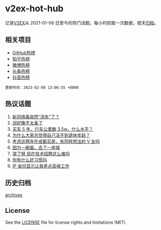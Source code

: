 # v2ex-hot-hub

 记录[V2EX](https://www.v2ex.com/)从 2021-01-06 日至今的热门话题。每小时抓取一次数据，按天[归档](archives)。
 
 ## 相关项目

- [GitHub热榜](https://github.com/snaildev/github-hot-hub)
- [知乎热榜](https://github.com/snaildev/zhihu-hot-hub)
- [微博热榜](https://github.com/snaildev/weibo-hot-hub)
- [头条热榜](https://github.com/snaildev/toutiao-hot-hub)
- [抖音热榜](https://github.com/snaildev/douyin-hot-hub)


 `更新时间：2023-02-08 13:06:55 +0800`

## 热议话题

1. [新冠病毒突然“消失”了？](https://www.v2ex.com/t/913973)
1. [润好像不太香了](https://www.v2ex.com/t/914098)
1. [买车 5 年，行车公里数 3.5w，什么水平？](https://www.v2ex.com/t/913921)
1. [为什么大家总觉得自己活不到退休年龄？](https://www.v2ex.com/t/914182)
1. [考虑这两年在成都买房，有同样想法的 V 友吗](https://www.v2ex.com/t/913914)
1. [因为一碗面，去了一座城](https://www.v2ex.com/t/914130)
1. [哭了呀 现在技术招聘这么难吗](https://www.v2ex.com/t/913912)
1. [你有什么好习惯吗](https://www.v2ex.com/t/913920)
1. [IP 省份显示让我差点丢掉工作](https://www.v2ex.com/t/913972)

## 历史归档

[archives](archives)

## License

See the [LICENSE](LICENSE) file for license rights and limitations (MIT).
